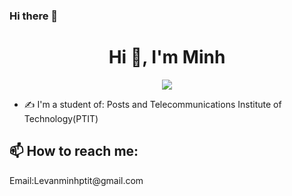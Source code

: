 ### Hi there 👋

<!--
**Levanminh170400/Levanminh170400** is a ✨ _special_ ✨ repository because its `README.md` (this file) appears on your GitHub profile.

Here are some ideas to get you started:

- 🔭 I’m currently working on ...
- 🌱 I’m currently learning ...
- 👯 I’m looking to collaborate on ...
- 🤔 I’m looking for help with ...
- 💬 Ask me about ...
- 📫 How to reach me: ...
- 😄 Pronouns: ...
- ⚡ Fun fact: ...
-->

<h1 align="center">Hi 👋, I'm Minh</h1>
<p align="center"><img src="https://img.icons8.com/color/48/000000/vietnam-circular.png"/></p>



- ✍ I'm a student of: Posts and Telecommunications Institute of Technology(PTIT)




## 📫 How to reach me:
<p>Email:Levanminhptit@gmail.com</p>



